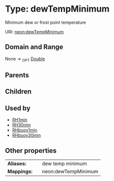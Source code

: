 
# Type: dewTempMinimum


Minimum dew or frost point temperature

URI: [neon:dewTempMinimum](https://data.neonscience.org/dewTempMinimum)


## Domain and Range

None ->  <sub>OPT</sub> [Double](types/Double.md)

## Parents


## Children


## Used by

 * [RH1min](RH1min.md)
 * [RH30min](RH30min.md)
 * [RHbuoy1min](RHbuoy1min.md)
 * [RHbuoy30min](RHbuoy30min.md)

## Other properties

|  |  |  |
| --- | --- | --- |
| **Aliases:** | | dew temp minimum |
| **Mappings:** | | neon:dewTempMinimum |

